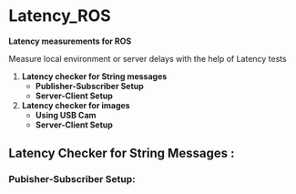 # Latency_ROS
**Latency measurements for ROS**  

Measure local environment or server delays with the help of Latency tests
</br>
1. **Latency checker for String messages**
   * **Publisher-Subscriber Setup**
   * **Server-Client Setup**
2. **Latency checker for images**
   * **Using USB Cam**
   * **Server-Client Setup**

## Latency Checker for String Messages :
### Pubisher-Subscriber Setup:
